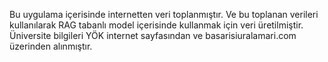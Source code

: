 Bu uygulama içerisinde internetten veri toplanmıştır. Ve bu toplanan verileri kullanılarak RAG tabanlı model içerisinde kullanmak için veri üretilmiştir. Üniversite bilgileri YÖK internet sayfasından ve basarisiuralamari.com üzerinden alınmıştır. 
